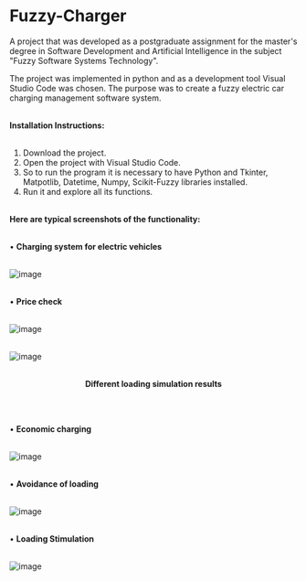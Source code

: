 # Fuzzy-Charger

A project that was developed as a postgraduate assignment for the master's degree in Software Development and Artificial Intelligence in the subject "Fuzzy Software Systems Technology".

The project was implemented in python and as a development tool Visual Studio Code was chosen. The purpose was to create a fuzzy electric car charging management software system. </br> </br>

<b>Ιnstallation Ιnstructions:</b> </br> </br>

1. Download the project.
2. Open the project with Visual Studio Code.
3. So to run the program it is necessary to have Python and Tkinter, Matpotlib, Datetime, Numpy, Scikit-Fuzzy libraries installed.
4. Run it and explore all its functions. </br> </br>

<b>Here are typical screenshots of the functionality: </b> </br> </br>

• <b>Charging system for electric vehicles  </b> </br> </br>

![image](https://github.com/user-attachments/assets/a81b6bbd-7e00-4900-81e6-48322d7abf4f) </br> </br> 

• <b>Price check  </b> </br> </br> 

![image](https://github.com/user-attachments/assets/337819d7-a0c5-4c04-80ab-944237fa24a4) </br> </br> 

![image](https://github.com/user-attachments/assets/9684d4e1-e247-4b7e-b63c-65172bf13e01) </br> </br> 

<p align="center"><b>Different loading simulation results </b></p> </br> </br>

• <b>Economic charging </b> </br> </br> 

![image](https://github.com/user-attachments/assets/41521642-5f34-449c-828d-9d9347578b25)  </br> </br> 

• <b>Avoidance of loading </b> </br> </br> 

![image](https://github.com/user-attachments/assets/8b765aa5-a3f8-402d-9c6c-adfa3ddf95ae) </br> </br> 

• <b>Loading Stimulation </b> </br> </br> 

![image](https://github.com/user-attachments/assets/bc3d2789-c287-4e9c-93d3-f9891c64c22d)  

 








